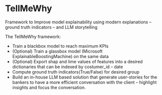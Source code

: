 # TellMeWhy


Framework to Improve model explainability using modern explanations – ground truth indicators – and LLM storytelling

The TellMeWhy framework:
- Train a blackbox model to reach maximum KPIs
- (Optional) Train a glassbox model (Microsoft ExplainableBoostingMachine) on the same data
- (Optional) Export shap and lime values of features into a desired dictionaries that can be indexed by costumer_id – date
- Compute ground truth indicators(True/False) for desired group
- Build an in-house LLM based solution that generate user-stories for the bankers to have a more efficient conversation with the client – highlight insights and focus the conversation.
